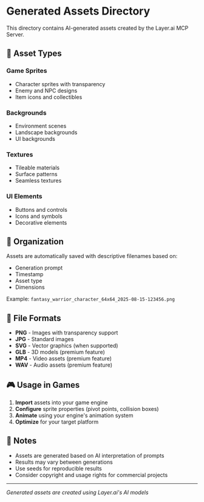 # Generated Assets Directory

This directory contains AI-generated assets created by the Layer.ai MCP Server.

## 🎨 Asset Types

### Game Sprites
- Character sprites with transparency
- Enemy and NPC designs
- Item icons and collectibles

### Backgrounds
- Environment scenes
- Landscape backgrounds
- UI backgrounds

### Textures
- Tileable materials
- Surface patterns
- Seamless textures

### UI Elements
- Buttons and controls
- Icons and symbols
- Decorative elements

## 📁 Organization

Assets are automatically saved with descriptive filenames based on:
- Generation prompt
- Timestamp
- Asset type
- Dimensions

Example: `fantasy_warrior_character_64x64_2025-08-15-123456.png`

## 🔧 File Formats

- **PNG** - Images with transparency support
- **JPG** - Standard images
- **SVG** - Vector graphics (when supported)
- **GLB** - 3D models (premium feature)
- **MP4** - Video assets (premium feature)
- **WAV** - Audio assets (premium feature)

## 🎮 Usage in Games

1. **Import** assets into your game engine
2. **Configure** sprite properties (pivot points, collision boxes)
3. **Animate** using your engine's animation system
4. **Optimize** for your target platform

## 📝 Notes

- Assets are generated based on AI interpretation of prompts
- Results may vary between generations
- Use seeds for reproducible results
- Consider copyright and usage rights for commercial projects

---

*Generated assets are created using Layer.ai's AI models*